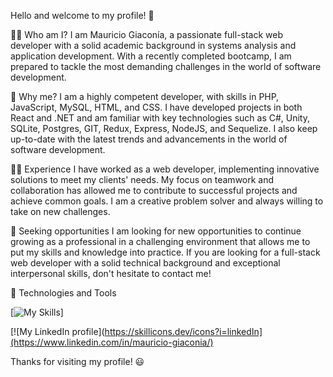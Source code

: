 Hello and welcome to my profile! 👋

👨‍💻 Who am I?
I am Mauricio Giaconía, a passionate full-stack web developer with a solid academic background in systems analysis and application development. With a recently completed bootcamp, I am prepared to tackle the most demanding challenges in the world of software development.

💪 Why me?
I am a highly competent developer, with skills in PHP, JavaScript, MySQL, HTML, and CSS. I have developed projects in both React and .NET and am familiar with key technologies such as C#, Unity, SQLite, Postgres, GIT, Redux, Express, NodeJS, and Sequelize. I also keep up-to-date with the latest trends and advancements in the world of software development.

👨‍💼 Experience
I have worked as a web developer, implementing innovative solutions to meet my clients' needs. My focus on teamwork and collaboration has allowed me to contribute to successful projects and achieve common goals. I am a creative problem solver and always willing to take on new challenges.

🌱 Seeking opportunities
I am looking for new opportunities to continue growing as a professional in a challenging environment that allows me to put my skills and knowledge into practice. If you are looking for a full-stack web developer with a solid technical background and exceptional interpersonal skills, don't hesitate to contact me!

🧱 Technologies and Tools

[![My Skills](https://skillicons.dev/icons?i=js,php,react,redux,express,sequelize,postgres,mysql,cs,dotnet,html,css)]

[![My LinkedIn profile](https://skillicons.dev/icons?i=linkedIn](https://www.linkedin.com/in/mauricio-giaconia/)

Thanks for visiting my profile! 😃
